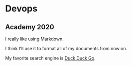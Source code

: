 # Devops

## Academy 2020

I really like using Markdown.

I think I'll use it to format all of my documents from now on.

My favorite search engine is [Duck Duck Go](https://duckduckgo.com).

